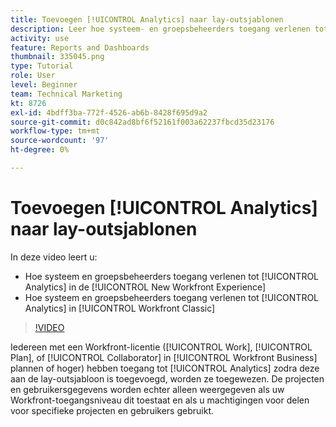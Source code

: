 ```yaml
---
title: Toevoegen [!UICONTROL Analytics] naar lay-outsjablonen
description: Leer hoe systeem- en groepsbeheerders toegang verlenen tot Analytics in de New Workfront Experience en in [!DNL  Workfront] Klassiek.
activity: use
feature: Reports and Dashboards
thumbnail: 335045.png
type: Tutorial
role: User
level: Beginner
team: Technical Marketing
kt: 8726
exl-id: 4bdff3ba-772f-4526-ab6b-8428f695d9a2
source-git-commit: d0c842ad8bf6f52161f003a62237fbcd35d23176
workflow-type: tm+mt
source-wordcount: '97'
ht-degree: 0%

---
```


# Toevoegen [!UICONTROL Analytics] naar lay-outsjablonen

In deze video leert u:

* Hoe systeem en groepsbeheerders toegang verlenen tot [!UICONTROL Analytics] in de [!UICONTROL New Workfront Experience]
* Hoe systeem en groepsbeheerders toegang verlenen tot [!UICONTROL Analytics] in [!UICONTROL Workfront Classic]

>[!VIDEO](https://video.tv.adobe.com/v/335045/?quality=12)

Iedereen met een Workfront-licentie ([!UICONTROL Work], [!UICONTROL Plan], of [!UICONTROL Collaborator] in [!UICONTROL Workfront Business] plannen of hoger) hebben toegang tot [!UICONTROL Analytics] zodra deze aan de lay-outsjabloon is toegevoegd, worden ze toegewezen. De projecten en gebruikersgegevens worden echter alleen weergegeven als uw Workfront-toegangsniveau dit toestaat en als u machtigingen voor delen voor specifieke projecten en gebruikers gebruikt.
